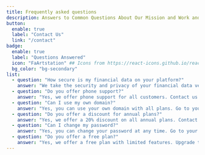 ```yaml
---
title: Frequently asked questions
description: Answers to Common Questions About Our Mission and Work and Quick Guide to Our Programs and Processes
button:
  enable: true
  label: "Contact Us"
  link: "/contact"
badge:
  enable: true
  label: "Questions Answered"
  icon: "FaArtstation" ## Icons from https://react-icons.github.io/react-icons/icons/fa6/
  bg_color: "bg-secondary"
list:
  - question: "How secure is my financial data on your platform?"
    answer: "We take the security and privacy of your financial data very seriously. Our platform employs industry-standard encryption protocols to safeguard your information during transmission and storage."
  - question: "Do you offer phone support?"
    answer: "Yes, we offer phone support for all customers. Contact us during business hours for assistance."
  - question: "Can I use my own domain?"
    answer: "Yes, you can use your own domain with all plans. Go to your account settings to set up your custom domain."
  - question: "Do you offer a discount for annual plans?"
    answer: "Yes, we offer a 20% discount on all annual plans. Contact us for more information."
  - question: "Can I change my password?"
    answer: "Yes, you can change your password at any time. Go to your account settings to update your password."
  - question: "Do you offer a free plan?"
    answer: "Yes, we offer a free plan with limited features. Upgrade to a paid plan for full access to all features."
---
```

